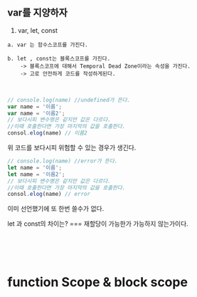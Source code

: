 ## **var를 지양하자** 

  1. var, let, const 

    a. var 는 함수스코프를 가진다.

    b. let , const는 블록스코프를 가진다.
        -> 블록스코프에 대해서 Temporal Dead Zone이라는 속성을 가진다.
        -> 고로 안전하게 코드를 작성하게된다.

<br>

```javascript 
// console.log(name) //undefined가 뜬다.
var name = '이름';
var name = '이름2';
// 보다시피 변수명은 같지만 값은 다르다.
//이때 호출한다면 가장 마지막의 값을 호출한다.
consol.elog(name) // 이름2
```
위 코드를 보다시피 위험할 수 있는 경우가 생긴다.

```javascript 
// console.log(name) //error가 뜬다.
let name = '이름';
let name = '이름2';
// 보다시피 변수명은 같지만 값은 다르다.
//이때 호출한다면 가장 마지막의 값을 호출한다.
consol.elog(name) // error
```
이미 선언했기에 또 한번 쓸수가 없다.

let 과 const의 차이는? === 재할당이 가능한가 가능하지 않는가이다.

<br><br><br>

# **function Scope & block scope**
